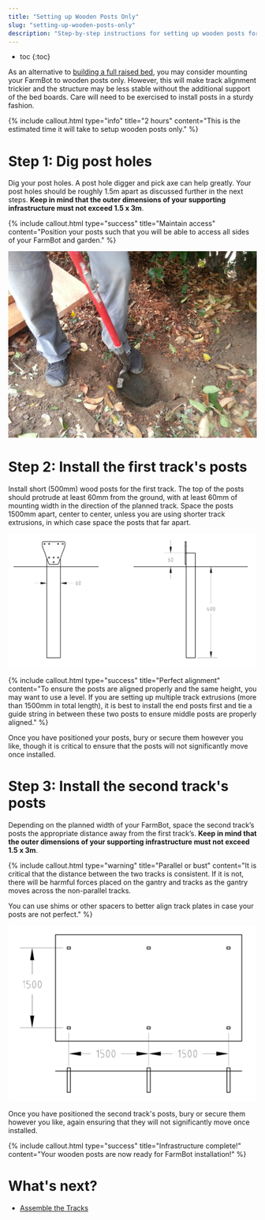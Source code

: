 ```yaml
---
title: "Setting up Wooden Posts Only"
slug: "setting-up-wooden-posts-only"
description: "Step-by-step instructions for setting up wooden posts for your FarmBot"
---
```


* toc
{:toc}

As an alternative to [building a full raised bed](building-a-raised-bed.md), you may consider mounting your FarmBot to wooden posts only. However, this will make track alignment trickier and the structure may be less stable without the additional support of the bed boards. Care will need to be exercised to install posts in a sturdy fashion.

{%
include callout.html
type="info"
title="2 hours"
content="This is the estimated time it will take to setup wooden posts only."
%}

# Step 1: Dig post holes
Dig your post holes. A post hole digger and pick axe can help greatly. Your post holes should be roughly 1.5m apart as discussed further in the next steps. **Keep in mind that the outer dimensions of your supporting infrastructure must not exceed 1.5 x 3m**.

{%
include callout.html
type="success"
title="Maintain access"
content="Position your posts such that you will be able to access all sides of your FarmBot and garden."
%}



![post holes.jpg](_images/post_holes.jpg)

# Step 2: Install the first track's posts
Install short (500mm) wood posts for the first track. The top of the posts should protrude at least 60mm from the ground, with at least 60mm of mounting width in the direction of the planned track. Space the posts 1500mm apart, center to center, unless you are using shorter track extrusions, in which case space the posts that far apart.

![posts.png](_images/posts.png)



{%
include callout.html
type="success"
title="Perfect alignment"
content="To ensure the posts are aligned properly and the same height, you may want to use a level. If you are setting up multiple track extrusions (more than 1500mm in total length), it is best to install the end posts first and tie a guide string in between these two posts to ensure middle posts are properly aligned."
%}

Once you have positioned your posts, bury or secure them however you like, though it is critical to ensure that the posts will not significantly move once installed.

# Step 3: Install the second track's posts
Depending on the planned width of your FarmBot, space the second track’s posts the appropriate distance away from the first track’s. **Keep in mind that the outer dimensions of your supporting infrastructure must not exceed 1.5 x 3m**.

{%
include callout.html
type="warning"
title="Parallel or bust"
content="It is critical that the distance between the two tracks is consistent. If it is not, there will be harmful forces placed on the gantry and tracks as the gantry moves across the non-parallel tracks.

You can use shims or other spacers to better align track plates in case your posts are not perfect."
%}



![posts.png](_images/posts_02.png)

Once you have positioned the second track's posts, bury or secure them however you like, again ensuring that they will not significantly move once installed.

{%
include callout.html
type="success"
title="Infrastructure complete!"
content="Your wooden posts are now ready for FarmBot installation!"
%}


# What's next?

 * [Assemble the Tracks](assemble-the-tracks.md)
